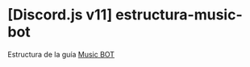 
# [Discord.js v11] estructura-music-bot
Estructura  de la guía [Music BOT](https://portalmybot.com/guia/music-bot/inicio)

